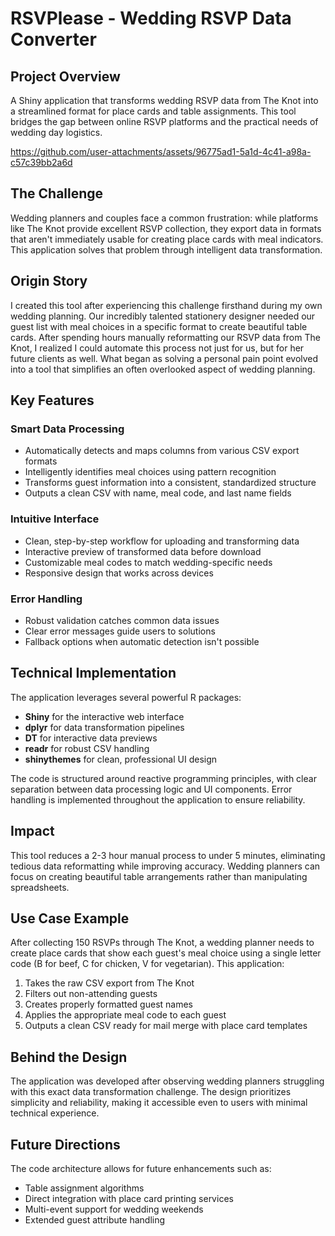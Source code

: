 # RSVPlease - Wedding RSVP Data Converter

## Project Overview

A Shiny application that transforms wedding RSVP data from The Knot into a streamlined format for place cards and table assignments. This tool bridges the gap between online RSVP platforms and the practical needs of wedding day logistics.


https://github.com/user-attachments/assets/96775ad1-5a1d-4c41-a98a-c57c39bb2a6d


## The Challenge

Wedding planners and couples face a common frustration: while platforms like The Knot provide excellent RSVP collection, they export data in formats that aren't immediately usable for creating place cards with meal indicators. This application solves that problem through intelligent data transformation.

## Origin Story

I created this tool after experiencing this challenge firsthand during my own wedding planning. Our incredibly talented stationery designer needed our guest list with meal choices in a specific format to create beautiful table cards. After spending hours manually reformatting our RSVP data from The Knot, I realized I could automate this process not just for us, but for her future clients as well. What began as solving a personal pain point evolved into a tool that simplifies an often overlooked aspect of wedding planning.

## Key Features

### Smart Data Processing
- Automatically detects and maps columns from various CSV export formats
- Intelligently identifies meal choices using pattern recognition
- Transforms guest information into a consistent, standardized structure
- Outputs a clean CSV with name, meal code, and last name fields

### Intuitive Interface
- Clean, step-by-step workflow for uploading and transforming data
- Interactive preview of transformed data before download
- Customizable meal codes to match wedding-specific needs
- Responsive design that works across devices

### Error Handling
- Robust validation catches common data issues
- Clear error messages guide users to solutions
- Fallback options when automatic detection isn't possible

## Technical Implementation

The application leverages several powerful R packages:
- **Shiny** for the interactive web interface
- **dplyr** for data transformation pipelines
- **DT** for interactive data previews
- **readr** for robust CSV handling
- **shinythemes** for clean, professional UI design

The code is structured around reactive programming principles, with clear separation between data processing logic and UI components. Error handling is implemented throughout the application to ensure reliability.

## Impact

This tool reduces a 2-3 hour manual process to under 5 minutes, eliminating tedious data reformatting while improving accuracy. Wedding planners can focus on creating beautiful table arrangements rather than manipulating spreadsheets.

## Use Case Example

After collecting 150 RSVPs through The Knot, a wedding planner needs to create place cards that show each guest's meal choice using a single letter code (B for beef, C for chicken, V for vegetarian). This application:

1. Takes the raw CSV export from The Knot
2. Filters out non-attending guests
3. Creates properly formatted guest names
4. Applies the appropriate meal code to each guest
5. Outputs a clean CSV ready for mail merge with place card templates

## Behind the Design

The application was developed after observing wedding planners struggling with this exact data transformation challenge. The design prioritizes simplicity and reliability, making it accessible even to users with minimal technical experience.

## Future Directions

The code architecture allows for future enhancements such as:
- Table assignment algorithms
- Direct integration with place card printing services
- Multi-event support for wedding weekends
- Extended guest attribute handling
